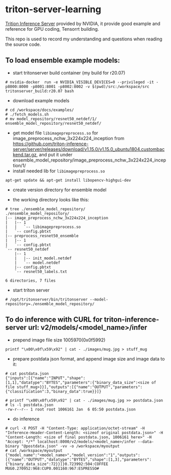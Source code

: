 # triton-server-learning

[Trition Inference Server](https://github.com/triton-inference-server/server) provided by NVIDIA, it provide good example and reference for GPU coding, Tensorrt building.


This repo is used to record my understanding and questions when reading the source code.

## To load ensemble example models:

* start tritonserver build container (my build for r20.07)
```
# nvidia-docker  run -e NVIDIA_VISIBLE_DEVICES=0 --privileged -it -p8000:8000 -p8001:8001 -p8002:8002 -v $(pwd)/src:/workspace/src tritonserver_build:r20.07 bash
```

* download example models
```
# cd /workspace/docs/examples/
# ./fetch_models.sh
# mv model_repository/resnet50_netdef/1/ ensemble_model_repository/resnet50_netdef/
```
* get model file `libimagepreprocess.so` for image_preprocess_nchw_3x224x224_inception from https://github.com/triton-inference-server/server/releases/download/v1.15.0/v1.15.0_ubuntu1804.custombackend.tar.gz, and put it under ensemble_model_repository/image_preprocess_nchw_3x224x224_inception/1/
* install needed lib for `libimagepreprocess.so`
```
apt-get update && apt-get install libopencv-highgui-dev
```

* create version directory for ensemble model

* the working directory looks like this:
```
# tree ./ensemble_model_repository/
./ensemble_model_repository/
|-- image_preprocess_nchw_3x224x224_inception
|   |-- 1
|   |   `-- libimagepreprocess.so
|   `-- config.pbtxt
|-- preprocess_resnet50_ensemble
|   |-- 1
|   `-- config.pbtxt
`-- resnet50_netdef
    |-- 1
    |   |-- init_model.netdef
    |   `-- model.netdef
    |-- config.pbtxt
    `-- resnet50_labels.txt

6 directories, 7 files
```

* start triton server

```
# /opt/tritonserver/bin/tritonserver --model-repository=./ensemble_model_repository/
```
## To do inference with CURL for triton-inference-server url: v2/models/<model_name>/infer

* prepend image file size 1005970(0x0f5992)
```
printf "\x00\x0f\x59\x92" | cat - ./images/mug.jpg > stuff_mug
```
* prepare postdata json format, and append image size and image data to it:
```
# cat postdata.json
{"inputs":[{"name":"INPUT","shape":[1,1],"datatype":"BYTES","parameters":{"binary_data_size":<size of file stuff_mug>}}],"outputs":[{"name":"OUTPUT","parameters":{"classification":3,"binary_data":true}}]}

# printf "\x00\x0f\x59\x92" | cat - ./images/mug.jpg >> postdata.json
# ls -l postdata.json
-rw-r--r-- 1 root root 1006161 Jan  6 05:50 postdata.json
```
* do inference
```
# curl -X POST -H "Content-Type: application/octet-stream" -H "Inference-Header-Content-Length: <sizeof original postdata.json>" -H "Content-Length: <size of final postdata.json, 1006161 here>" -H "Accept: */*" localhost:8000/v2/models/<model_name>/infer --data-binary "@postdata.json" -vv -o /workspace/myoutput
# cat /workspace/myoutput
{"model_name":"<model_name>","model_version":"1","outputs":[{"name":"OUTPUT","datatype":"BYTES","shape":[1,3],"parameters":{"binary_data_size":72}}]}0.723992:504:COFFEE MUG0.270952:968:CUP0.001160:967:ESPRESSO#
```
